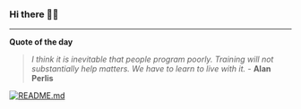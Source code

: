 ### Hi there 👋🏻


---

**Quote of the day**

> *I think it is inevitable that people program poorly. Training will not substantially help matters. We have to learn to live with it.* - **Alan Perlis** 

[![README.md](https://github.com/marcolovazzano/marcolovazzano/actions/workflows/readme.yml/badge.svg)](https://github.com/marcolovazzano/marcolovazzano/actions/workflows/readme.yml)
